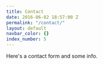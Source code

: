 ```yaml
---
title: Contact
date: 2016-06-02 18:57:00 Z
permalink: "/contact/"
layout: default
navbar_color: {}
index_number: 5
---
```


Here's a contact form and some info.
